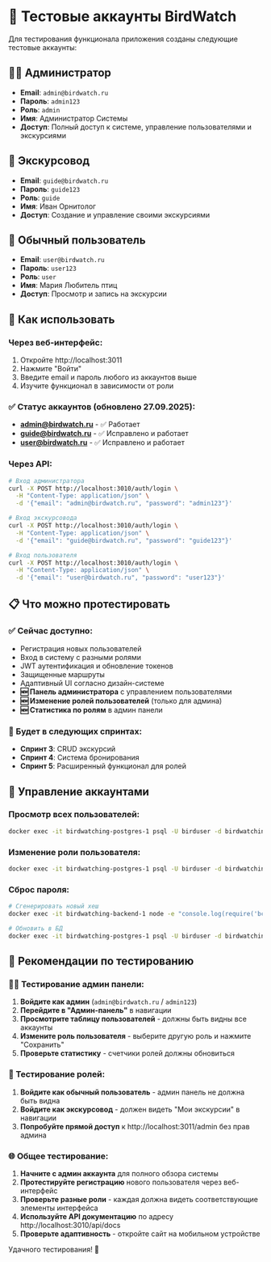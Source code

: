 # 🧪 Тестовые аккаунты BirdWatch

Для тестирования функционала приложения созданы следующие тестовые аккаунты:

## 👨‍💼 Администратор
- **Email**: `admin@birdwatch.ru`
- **Пароль**: `admin123`
- **Роль**: `admin`
- **Имя**: Администратор Системы
- **Доступ**: Полный доступ к системе, управление пользователями и экскурсиями

## 🦅 Экскурсовод  
- **Email**: `guide@birdwatch.ru`
- **Пароль**: `guide123`
- **Роль**: `guide`
- **Имя**: Иван Орнитолог
- **Доступ**: Создание и управление своими экскурсиями

## 👤 Обычный пользователь
- **Email**: `user@birdwatch.ru`
- **Пароль**: `user123`
- **Роль**: `user`
- **Имя**: Мария Любитель птиц
- **Доступ**: Просмотр и запись на экскурсии

## 🚀 Как использовать

### Через веб-интерфейс:
1. Откройте http://localhost:3011
2. Нажмите "Войти"
3. Введите email и пароль любого из аккаунтов выше
4. Изучите функционал в зависимости от роли

### ✅ Статус аккаунтов (обновлено 27.09.2025):
- **admin@birdwatch.ru** - ✅ Работает
- **guide@birdwatch.ru** - ✅ Исправлено и работает
- **user@birdwatch.ru** - ✅ Исправлено и работает

### Через API:
```bash
# Вход администратора
curl -X POST http://localhost:3010/auth/login \
  -H "Content-Type: application/json" \
  -d '{"email": "admin@birdwatch.ru", "password": "admin123"}'

# Вход экскурсовода
curl -X POST http://localhost:3010/auth/login \
  -H "Content-Type: application/json" \
  -d '{"email": "guide@birdwatch.ru", "password": "guide123"}'

# Вход пользователя
curl -X POST http://localhost:3010/auth/login \
  -H "Content-Type: application/json" \
  -d '{"email": "user@birdwatch.ru", "password": "user123"}'
```

## 📋 Что можно протестировать

### ✅ Сейчас доступно:
- Регистрация новых пользователей
- Вход в систему с разными ролями
- JWT аутентификация и обновление токенов
- Защищенные маршруты
- Адаптивный UI согласно дизайн-системе
- **🆕 Панель администратора** с управлением пользователями
- **🆕 Изменение ролей пользователей** (только для админа)
- **🆕 Статистика по ролям** в админ панели

### 🚧 Будет в следующих спринтах:
- **Спринт 3**: CRUD экскурсий
- **Спринт 4**: Система бронирования
- **Спринт 5**: Расширенный функционал для ролей

## 🔧 Управление аккаунтами

### Просмотр всех пользователей:
```bash
docker exec -it birdwatching-postgres-1 psql -U birduser -d birdwatching -c "SELECT email, \"firstName\", \"lastName\", role FROM users;"
```

### Изменение роли пользователя:
```bash
docker exec -it birdwatching-postgres-1 psql -U birduser -d birdwatching -c "UPDATE users SET role = 'admin' WHERE email = 'user@example.com';"
```

### Сброс пароля:
```bash
# Сгенерировать новый хеш
docker exec -it birdwatching-backend-1 node -e "console.log(require('bcryptjs').hashSync('newpassword', 10));"

# Обновить в БД
docker exec -it birdwatching-postgres-1 psql -U birduser -d birdwatching -c "UPDATE users SET password = 'хеш_пароля' WHERE email = 'user@example.com';"
```

## 🎯 Рекомендации по тестированию

### 👨‍💼 Тестирование админ панели:
1. **Войдите как админ** (`admin@birdwatch.ru` / `admin123`)
2. **Перейдите в "Админ-панель"** в навигации
3. **Просмотрите таблицу пользователей** - должны быть видны все аккаунты
4. **Измените роль пользователя** - выберите другую роль и нажмите "Сохранить"
5. **Проверьте статистику** - счетчики ролей должны обновиться

### 🔐 Тестирование ролей:
1. **Войдите как обычный пользователь** - админ панель не должна быть видна
2. **Войдите как экскурсовод** - должен видеть "Мои экскурсии" в навигации
3. **Попробуйте прямой доступ** к http://localhost:3011/admin без прав админа

### 🌐 Общее тестирование:
1. **Начните с админ аккаунта** для полного обзора системы
2. **Протестируйте регистрацию** нового пользователя через веб-интерфейс
3. **Проверьте разные роли** - каждая должна видеть соответствующие элементы интерфейса
4. **Используйте API документацию** по адресу http://localhost:3010/api/docs
5. **Проверьте адаптивность** - откройте сайт на мобильном устройстве

Удачного тестирования! 🦅

